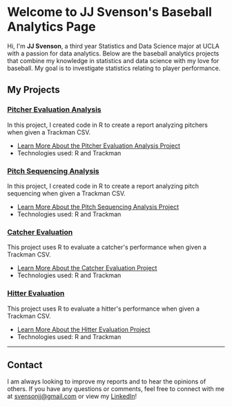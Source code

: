 # Welcome to JJ Svenson's Baseball Analytics Page

Hi, I'm **JJ Svenson**, a third year Statistics and Data Science major at UCLA with a passion for data analytics. Below are the baseball analytics projects that combine my knowledge in statistics and data science with my love for baseball. My goal is to investigate statistics relating to player performance.


## My Projects

### [Pitcher Evaluation Analysis](pitchereval.md)
In this project, I created code in R to create a report analyzing pitchers when given a Trackman CSV.

- [Learn More About the Pitcher Evaluation Analysis Project](pitchereval.md)
- Technologies used: R and Trackman

### [Pitch Sequencing Analysis](sequencing.md)
In this project, I created code in R to create a report analyzing pitch sequencing when given a Trackman CSV.

- [Learn More About the Pitch Sequencing Analysis Project](sequencing.md)
- Technologies used: R and Trackman

### [Catcher Evaluation](catching.md)
This project uses R to evaluate a catcher's performance when given a Trackman CSV.

- [Learn More About the Catcher Evaluation Project](catching.md)
- Technologies used: R and Trackman

### [Hitter Evaluation](hitting.md)
This project uses R to evaluate a hitter's performance when given a Trackman CSV.

- [Learn More About the Hitter Evaluation Project](hitting.md)
- Technologies used: R and Trackman

---

## Contact

I am always looking to improve my reports and to hear the opinions of others. If you have any questions or comments, feel free to connect with me at [svensonjj@gmail.com](mailto:svensonjj@gmail.com) or view my [LinkedIn](https://www.linkedin.com/in/john-jj-svenson/)!
